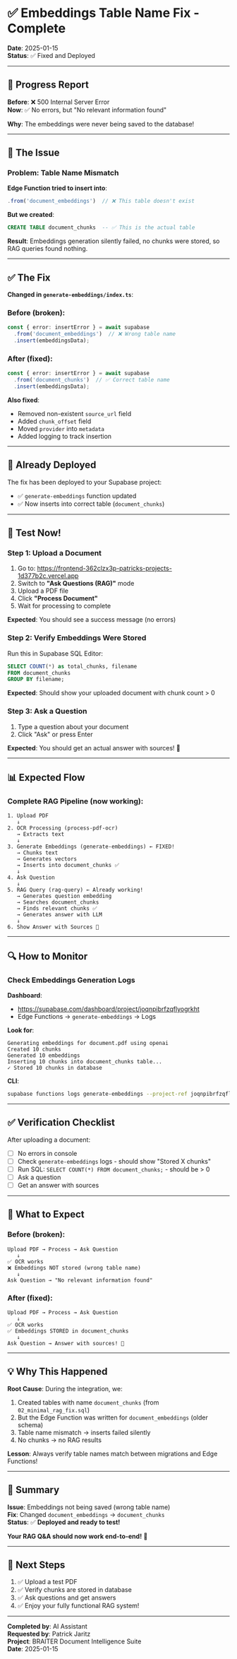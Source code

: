 # ✅ Embeddings Table Name Fix - Complete

**Date**: 2025-01-15  
**Status**: ✅ Fixed and Deployed

---

## 🎉 Progress Report

**Before**: ❌ 500 Internal Server Error  
**Now**: ✅ No errors, but "No relevant information found"

**Why**: The embeddings were never being saved to the database!

---

## 🐛 The Issue

### Problem: Table Name Mismatch

**Edge Function tried to insert into**:
```typescript
.from('document_embeddings')  // ❌ This table doesn't exist
```

**But we created**:
```sql
CREATE TABLE document_chunks  -- ✅ This is the actual table
```

**Result**: Embeddings generation silently failed, no chunks were stored, so RAG queries found nothing.

---

## ✅ The Fix

**Changed in `generate-embeddings/index.ts`**:

### Before (broken):
```typescript
const { error: insertError } = await supabase
  .from('document_embeddings')  // ❌ Wrong table name
  .insert(embeddingsData);
```

### After (fixed):
```typescript
const { error: insertError } = await supabase
  .from('document_chunks')  // ✅ Correct table name
  .insert(embeddingsData);
```

**Also fixed**:
- Removed non-existent `source_url` field
- Added `chunk_offset` field
- Moved `provider` into `metadata`
- Added logging to track insertion

---

## 🚀 Already Deployed

The fix has been deployed to your Supabase project:
- ✅ `generate-embeddings` function updated
- ✅ Now inserts into correct table (`document_chunks`)

---

## 🧪 Test Now!

### Step 1: Upload a Document

1. Go to: https://frontend-362clzx3p-patricks-projects-1d377b2c.vercel.app
2. Switch to **"Ask Questions (RAG)"** mode
3. Upload a PDF file
4. Click **"Process Document"**
5. Wait for processing to complete

**Expected**: You should see a success message (no errors)

### Step 2: Verify Embeddings Were Stored

Run this in Supabase SQL Editor:
```sql
SELECT COUNT(*) as total_chunks, filename 
FROM document_chunks 
GROUP BY filename;
```

**Expected**: Should show your uploaded document with chunk count > 0

### Step 3: Ask a Question

1. Type a question about your document
2. Click "Ask" or press Enter

**Expected**: You should get an actual answer with sources! 🎉

---

## 📊 Expected Flow

### Complete RAG Pipeline (now working):

```
1. Upload PDF
   ↓
2. OCR Processing (process-pdf-ocr)
   → Extracts text
   ↓
3. Generate Embeddings (generate-embeddings) ← FIXED!
   → Chunks text
   → Generates vectors
   → Inserts into document_chunks ✅
   ↓
4. Ask Question
   ↓
5. RAG Query (rag-query) ← Already working!
   → Generates question embedding
   → Searches document_chunks
   → Finds relevant chunks ✅
   → Generates answer with LLM
   ↓
6. Show Answer with Sources 🎉
```

---

## 🔍 How to Monitor

### Check Embeddings Generation Logs

**Dashboard**: 
- https://supabase.com/dashboard/project/joqnpibrfzqflyogrkht
- Edge Functions → `generate-embeddings` → Logs

**Look for**:
```
Generating embeddings for document.pdf using openai
Created 10 chunks
Generated 10 embeddings
Inserting 10 chunks into document_chunks table...
✓ Stored 10 chunks in database
```

**CLI**:
```bash
supabase functions logs generate-embeddings --project-ref joqnpibrfzqflyogrkht --tail
```

---

## ✅ Verification Checklist

After uploading a document:

- [ ] No errors in console
- [ ] Check `generate-embeddings` logs - should show "Stored X chunks"
- [ ] Run SQL: `SELECT COUNT(*) FROM document_chunks;` - should be > 0
- [ ] Ask a question
- [ ] Get an answer with sources

---

## 🎯 What to Expect

### Before (broken):
```
Upload PDF → Process → Ask Question
   ↓
✅ OCR works
❌ Embeddings NOT stored (wrong table name)
   ↓
Ask Question → "No relevant information found"
```

### After (fixed):
```
Upload PDF → Process → Ask Question
   ↓
✅ OCR works
✅ Embeddings STORED in document_chunks
   ↓
Ask Question → Answer with sources! 🎉
```

---

## 💡 Why This Happened

**Root Cause**: During the integration, we:
1. Created tables with name `document_chunks` (from `02_minimal_rag_fix.sql`)
2. But the Edge Function was written for `document_embeddings` (older schema)
3. Table name mismatch → inserts failed silently
4. No chunks → no RAG results

**Lesson**: Always verify table names match between migrations and Edge Functions!

---

## 🎊 Summary

**Issue**: Embeddings not being saved (wrong table name)  
**Fix**: Changed `document_embeddings` → `document_chunks`  
**Status**: ✅ **Deployed and ready to test!**

**Your RAG Q&A should now work end-to-end!** 🚀

---

## 📝 Next Steps

1. ✅ Upload a test PDF
2. ✅ Verify chunks are stored in database
3. ✅ Ask questions and get answers
4. ✅ Enjoy your fully functional RAG system!

---

**Completed by**: AI Assistant  
**Requested by**: Patrick Jaritz  
**Project**: BRAITER Document Intelligence Suite  
**Date**: 2025-01-15

